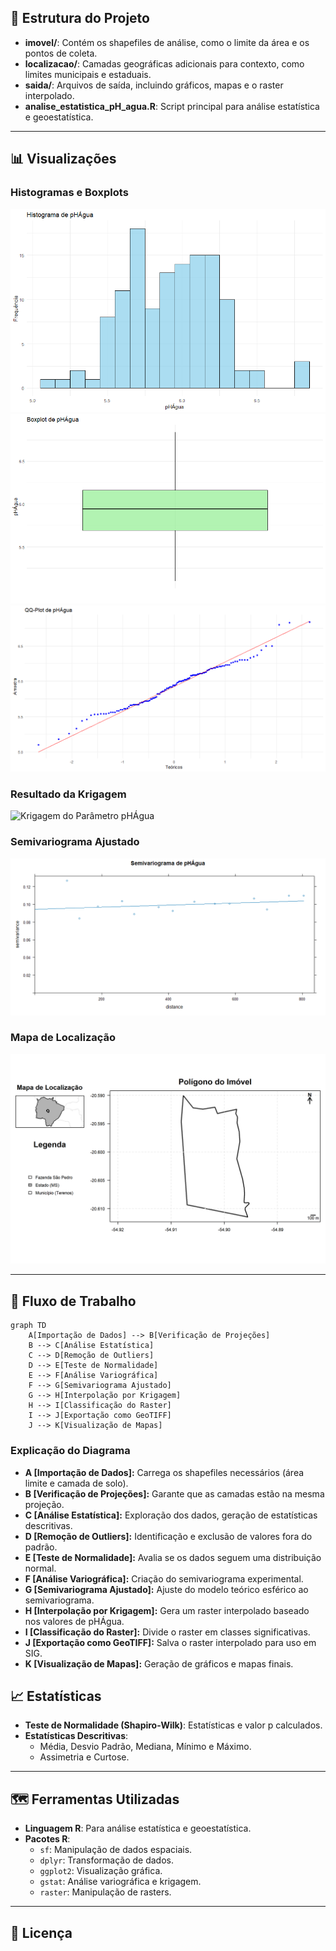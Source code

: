 ## 📂 Estrutura do Projeto

- **imovel/**: Contém os shapefiles de análise, como o limite da área e os pontos de coleta.
- **localizacao/**: Camadas geográficas adicionais para contexto, como limites municipais e estaduais.
- **saida/**: Arquivos de saída, incluindo gráficos, mapas e o raster interpolado.
- **analise_estatistica_pH_agua.R**: Script principal para análise estatística e geoestatística.

---

## 📊 Visualizações

### Histogramas e Boxplots
![Histogramas](saida/histograma.png)
![Boxplots](saida/boxplot.png)
![QQ-Plot](saida/qqplot.png)

### Resultado da Krigagem
![Krigagem do Parâmetro pHÁgua](saida/Krigagem%20do%20parâmetro%20phagua.png)

### Semivariograma Ajustado
![Semivariograma pHÁgua](saida/Semivariograma%20de%20phagua.png)

### Mapa de Localização
![Mapa de Localização](saida/mapa_final_layout.png)

---

## 🔄 Fluxo de Trabalho

```mermaid
graph TD
    A[Importação de Dados] --> B[Verificação de Projeções]
    B --> C[Análise Estatística]
    C --> D[Remoção de Outliers]
    D --> E[Teste de Normalidade]
    E --> F[Análise Variográfica]
    F --> G[Semivariograma Ajustado]
    G --> H[Interpolação por Krigagem]
    H --> I[Classificação do Raster]
    I --> J[Exportação como GeoTIFF]
    J --> K[Visualização de Mapas]
```
### **Explicação do Diagrama**
- **A [Importação de Dados]:** Carrega os shapefiles necessários (área limite e camada de solo).
- **B [Verificação de Projeções]:** Garante que as camadas estão na mesma projeção.
- **C [Análise Estatística]:** Exploração dos dados, geração de estatísticas descritivas.
- **D [Remoção de Outliers]:** Identificação e exclusão de valores fora do padrão.
- **E [Teste de Normalidade]:** Avalia se os dados seguem uma distribuição normal.
- **F [Análise Variográfica]:** Criação do semivariograma experimental.
- **G [Semivariograma Ajustado]:** Ajuste do modelo teórico esférico ao semivariograma.
- **H [Interpolação por Krigagem]:** Gera um raster interpolado baseado nos valores de pHÁgua.
- **I [Classificação do Raster]:** Divide o raster em classes significativas.
- **J [Exportação como GeoTIFF]:** Salva o raster interpolado para uso em SIG.
- **K [Visualização de Mapas]:** Geração de gráficos e mapas finais.

## 📈 Estatísticas

- **Teste de Normalidade (Shapiro-Wilk)**: Estatísticas e valor p calculados.
- **Estatísticas Descritivas**:
  - Média, Desvio Padrão, Mediana, Mínimo e Máximo.
  - Assimetria e Curtose.

---

## 🗺️ Ferramentas Utilizadas

- **Linguagem R**: Para análise estatística e geoestatística.
- **Pacotes R**:
  - `sf`: Manipulação de dados espaciais.
  - `dplyr`: Transformação de dados.
  - `ggplot2`: Visualização gráfica.
  - `gstat`: Análise variográfica e krigagem.
  - `raster`: Manipulação de rasters.

---

## 📜 Licença